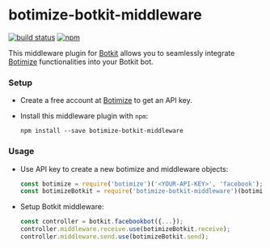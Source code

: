 # botimize-botkit-middleware

[![build status](https://img.shields.io/travis/botimize/botimize-botkit-middleware/master.svg?style=flat-square)](https://travis-ci.org/botimize/botimize-botkit-middleware)
[![npm](https://img.shields.io/npm/v/botimize-botkit-middleware.svg?style=flat-square)](https://www.npmjs.com/package/botimize-botkit-middleware)

This middleware plugin for [Botkit](http://howdy.ai/botkit) allows you to seamlessly integrate [Botimize](http://getbotimize.com) functionalities into your Botkit bot.

### Setup

- Create a free account at [Botimize](http://getbotimize.com) to get an API key.

- Install this middleware plugin with `npm`:

  ```shell
  npm install --save botimize-botkit-middleware
  ```

### Usage

* Use API key to create a new botimize and middleware objects:

  ```javascript
  const botimize = require('botimize')('<YOUR-API-KEY>', 'facebook');
  const botimizeBotkit = require('botimize-botkit-middleware')(botimize);
  ```

* Setup Botkit middleware:

  ```javascript
  const controller = botkit.facebookbot({...});
  controller.middleware.receive.use(botimizeBotkit.receive);
  controller.middleware.send.use(botimizeBotkit.send);
  ```

